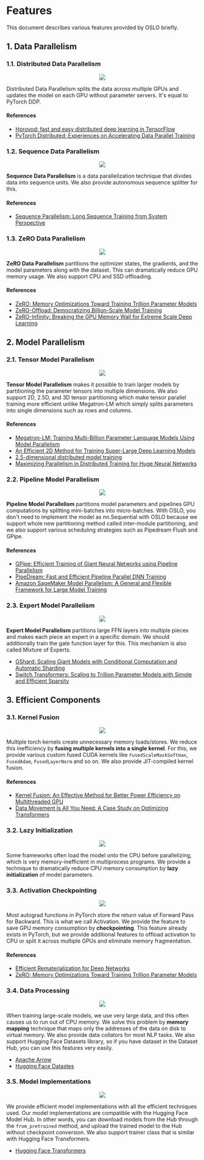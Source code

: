 # Features
This document describes various features provided by OSLO briefly.

## 1. Data Parallelism
### 1.1. Distributed Data Parallelism

<div align="center">

![](https://user-images.githubusercontent.com/38183241/166163261-4c2d5ada-f9bc-44ae-824b-2e2ed82af909.png)
</div>

Distributed Data Parallelism splits the data across multiple GPUs and updates the model on each GPU without parameter servers. It's equal to PyTorch DDP.

#### References
- [Horovod: fast and easy distributed deep learning in TensorFlow](https://arxiv.org/abs/1802.05799)
- [PyTorch Distributed: Experiences on Accelerating Data Parallel Training](https://arxiv.org/abs/2006.15704)

### 1.2. Sequence Data Parallelism

<div align="center">

![](https://user-images.githubusercontent.com/38183241/166163539-c51f4bf2-0713-4162-add4-b0b1405a9164.png)
</div>

**Sequence Data Parallelism** is a data parallelization technique that divides data into sequence units. 
We also provide autonomous sequence splitter for this.

#### References
- [Sequence Parallelism: Long Sequence Training from System Perspective](https://arxiv.org/abs/2105.13120)

### 1.3. ZeRO Data Parallelism

<div align="center">

![](https://user-images.githubusercontent.com/38183241/166165692-fc230a94-14cd-43e7-9a82-47a48b3dc2ee.png)
</div>

**ZeRO Data Parallelism** partitions the optimizer states, the gradients, and the model parameters along with the dataset. 
This can dramatically reduce GPU memory usage. We also support CPU and SSD offloading.

#### References
- [ZeRO: Memory Optimizations Toward Training Trillion Parameter Models](https://arxiv.org/abs/1910.02054)
- [ZeRO-Offload: Democratizing Billion-Scale Model Training](https://arxiv.org/abs/2101.06840)
- [ZeRO-Infinity: Breaking the GPU Memory Wall for Extreme Scale Deep Learning](https://arxiv.org/abs/2104.07857)

## 2. Model Parallelism
### 2.1. Tensor Model Parallelism

<div align="center">

![](https://user-images.githubusercontent.com/38183241/166164559-618593f0-79fd-440e-b906-31025b5ca6ad.png)
</div>

**Tensor Model Parallelism** makes it possible to train larger models by partitioning the parameter tensors into multiple dimensions.
We also support 2D, 2.5D, and 3D tensor partitioning which make tensor parallel training more efficient unlike Megatron-LM which simply splits parameters into single dimensions such as rows and columns.

#### References
- [Megatron-LM: Training Multi-Billion Parameter Language Models Using Model Parallelism](https://arxiv.org/abs/1909.08053)
- [An Efficient 2D Method for Training Super-Large Deep Learning Models](https://arxiv.org/abs/2104.05343)
- [2.5-dimensional distributed model training](https://arxiv.org/abs/2105.14500)
- [Maximizing Parallelism in Distributed Training for Huge Neural Networks](https://arxiv.org/abs/2105.14450)

### 2.2. Pipeline Model Parallelism

<div align="center">

![](https://user-images.githubusercontent.com/38183241/166164859-98c339a8-1629-42d4-a733-2d9e4cb9c3a9.png)
</div>

**Pipeline Model Parallelism** partitions model parameters and pipelines GPU computations by splitting mini-batches into micro-batches.
With OSLO, you don't need to implement the model as nn.Sequential with OSLO because we support whole new partitioning method called inter-module partitioning,
and we also support various scheduling strategies such as Pipedream Flush and GPipe.

#### References
- [GPipe: Efficient Training of Giant Neural Networks using Pipeline Parallelism](https://arxiv.org/abs/1811.06965)
- [PipeDream: Fast and Efficient Pipeline Parallel DNN Training](https://arxiv.org/abs/1806.03377)
- [Amazon SageMaker Model Parallelism: A General and Flexible Framework for Large Model Training](https://arxiv.org/abs/2111.05972)

### 2.3. Expert Model Parallelism

<div align="center">

![](https://user-images.githubusercontent.com/38183241/166165620-f57e996f-7e7a-43e0-8140-a1e86ebbc4e2.png)
</div>

**Expert Model Parallelism** partitions large FFN layers into multiple pieces and makes each piece an expert in a specific domain. 
We should additionally train the gate function layer for this. This mechanism is also called Mixture of Experts.

- [GShard: Scaling Giant Models with Conditional Computation and Automatic Sharding](https://arxiv.org/abs/2006.16668)
- [Switch Transformers: Scaling to Trillion Parameter Models with Simple and Efficient Sparsity](https://arxiv.org/abs/2101.03961)

## 3. Efficient Components 
### 3.1. Kernel Fusion

<div align="center">

![](https://user-images.githubusercontent.com/38183241/166166013-8615e4da-93ba-46b6-b5dd-acc9deb900c7.png)
</div>

Multiple torch kernels create unnecessary memory loads/stores. 
We reduce this inefficiency by **fusing multiple kernels into a single kernel**. 
For this, we provide various custom fused CUDA kernels like `FusedScaleMaskSoftmax`, `FusedAdam`, `FusedLayerNorm` and so on. 
We also provide JIT-compiled kernel fusion.

#### References
- [Kernel Fusion: An Effective Method for Better Power Efficiency on Multithreaded GPU](https://ieeexplore.ieee.org/document/5724850)
- [Data Movement Is All You Need: A Case Study on Optimizing Transformers](https://arxiv.org/abs/2007.00072)

### 3.2. Lazy Initialization
<div align="center">

![](https://user-images.githubusercontent.com/38183241/166166564-3ed630ae-3f0b-4297-b189-3db51b007cad.png)
</div>

Some frameworks often load the model onto the CPU before parallelizing, which is very memory-inefficient in multiprocess programs. 
We provide a technique to dramatically reduce CPU memory consumption by **lazy initialization** of model parameters.

### 3.3. Activation Checkpointing

<div align="center">

![](https://user-images.githubusercontent.com/38183241/166166846-cd0a06a6-3bf9-4b0b-a223-9a3b94818ce5.png)
</div>

Most autograd functions in PyTorch store the return value of Forward Pass for Backward. 
This is what we call Activation. We provide the feature to save GPU memory consumption by **checkpointing**. 
This feature already exists in PyTorch, but we provide additional features to offload activation to CPU or split it across multiple GPUs and eliminate memory fragmentation.

#### References
- [Efficient Rematerialization for Deep Networks](https://proceedings.neurips.cc/paper/2019/file/ffe10334251de1dc98339d99ae4743ba-Paper.pdf)
- [ZeRO: Memory Optimizations Toward Training Trillion Parameter Models](https://arxiv.org/abs/1910.02054)

### 3.4. Data Processing

<div align="center">

![](https://t1.daumcdn.net/cfile/tistory/23133B4F5754232522)
</div>

When training large-scale models, we use very large data, and this often causes us to run out of CPU memory. 
We solve this problem by **memory mapping** technique that maps only the addresses of the data on disk to virtual memory. 
We also provide data collators for most NLP tasks. We also support Hugging Face Datasets library, 
so if you have dataset in the Dataset Hub, you can use this features very easily.

- [Apache Arrow](https://arrow.apache.org/)
- [Hugging Face Datastes](https://huggingface.co/docs/datasets/index)

### 3.5. Model Implementations

<div align="center">

![](https://time-to-reinvent.com/wp-content/uploads/2022/02/rectangle_large_type_2_6b3d7a7cdfb3af98774ab76a8aa9ef03.png)
</div>

We provide efficient model implementations with all the efficient techniques used. 
Our model implementations are compatible with the Hugging Face Model Hub. 
In other words, you can download models from the Hub through the `from_pretrained` method, and upload the trained model to the Hub without checkpoint conversion.
We also support trainer class that is similar with Hugging Face Transformers.

- [Hugging Face Transformers](https://huggingface.co/docs/transformers/index)
